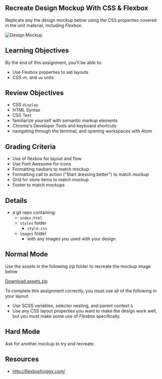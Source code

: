 ## Recreate Design Mockup With CSS & Flexbox

Replicate any the design mockup below using the CSS properties covered in the unit material, including _Flexbox_.

![Design Mockup](https://tiy-learn-content.s3.amazonaws.com/7c85bf02-hard-mockup.png)

## Learning Objectives

By the end of this assignment, you'll be able to:

- Use Flexbox properties to aid layouts
- CSS `vh`, and `vw` units

## Review Objectives

- CSS `display`
- HTML Syntax
- CSS Text
- familiarize yourself with semantic markup elements
- Chrome's Developer Tools and keyboard shortcuts
- navigating through the terminal, and opening workspaces with Atom

## Grading Criteria

- Use of flexbox for layout and flow
- Use Font Awesome for icons
- Formatting navbars to match mockup
- Formatting call to action ("Start dressing better") to match mockup
- Grid for store items to match mockup
- Footer to match mockups

## Details

- a git repo containing:
    - `index.html`
    - `styles` folder
        - `style.css`
    - `images` folder
        - with any images you used with your design

## Normal Mode

Use the assets in the following zip folder to recreate the mockup image below

[Download assets.zip](https://tiy-learn-content.s3.amazonaws.com/7d94bdaa-assets.zip)

To complete this assignment correctly, you must use all of the following in your layout:

  * Use SCSS variables, selector nesting, and parent context `&`
  * Use any CSS layout properties you want to make the design work well, but you must make some use of _Flexbox_ specifically.

## Hard Mode

Ask for another mockup to try and recreate.

## Resources

- http://flexboxfroggy.com/
